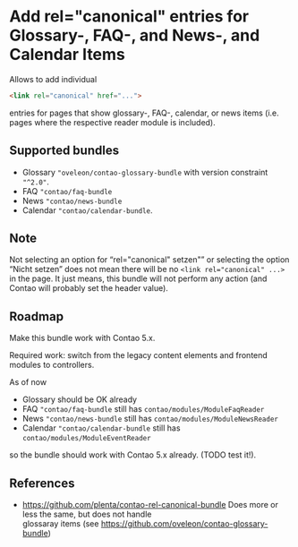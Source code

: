 # Add rel="canonical" entries for Glossary-, FAQ-, and News-, and Calendar  Items

Allows to add individual
```html
<link rel="canonical" href="...">
```
entries for pages that show  glossary-, FAQ-, calendar, or news items (i.e. pages where the respective reader module is included).

## Supported bundles

* Glossary `"oveleon/contao-glossary-bundle` with version constraint `"^2.0"`.
* FAQ `"contao/faq-bundle` 
* News `"contao/news-bundle`
* Calendar `"contao/calendar-bundle`.

## Note

Not selecting an option for “rel="canonical" setzen"” or selecting the option “Nicht setzen” does not mean there will 
be no `<link rel="canonical" ...>` in the page. It just means, this bundle will not perform any action (and Contao will 
probably set the header value).


## Roadmap

Make this bundle work with Contao 5.x. 

Required work: switch from the legacy content elements and frontend modules to controllers.

As of now 
 
* Glossary should be OK already
* FAQ `"contao/faq-bundle` still has `contao/modules/ModuleFaqReader` 
* News `"contao/news-bundle` still has `contao/modules/ModuleNewsReader`
* Calendar `"contao/calendar-bundle` still has `contao/modules/ModuleEventReader`

so the bundle should work with Contao 5.x already. (TODO test it!).


## References

* https://github.com/plenta/contao-rel-canonical-bundle Does more or less the same, but does not handle  
 glossaray items (see https://github.com/oveleon/contao-glossary-bundle)
  